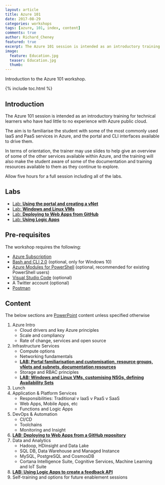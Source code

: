 ```yaml
---
layout: article
title: Azure 101
date: 2017-08-29
categories: workshops
tags: [azure, 101, index, content]
comments: true
author: Richard_Cheney
featured: true
excerpt: The Azure 101 session is intended as an introductory training for technical learners who have had little to no experience with Azure public cloud.
image:
  feature: Education.jpg
  teaser: Education.jpg
  thumb: 
---
```

Introduction to the Azure 101 workshop.

{% include toc.html %}

## Introduction
The Azure 101 session is intended as an introductory training for technical learners who have had little to no experience with Azure public cloud.

The aim is to familiarise the student with some of the most commonly used IaaS and PaaS services in Azure, and the portal and CLI interfaces available to drive them.

In terms of orientation, the trainer may use slides to help give an overview of some of the other services available within Azure, and the training will also make the student aware of some of the documentation and training resources available to them as they continue to explore.

Allow five hours for a full session including all of the labs.  

## Labs
* [Lab: **Using the portal and creating a vNet**](./PortalLab/#introduction)
* [Lab: **Windows and Linux VMs**](./VMLab/#introduction)
* [Lab: **Deploying to Web Apps from GitHub**](./WebAppLab/#introduction)
* [Lab: **Using Logic Apps**](./LogicAppLab/#introduction)

## Pre-requisites
The workshop requires the following:
* [Azure Subscription](/guides/prereqs/subscription)
* [Bash and CLI 2.0](/guides/prereqs/lxss) (optional, only for Windows 10)
* [Azure Modules for PowerShell](/guides/prereqs/powershell) (optional, recommended for existing PowerShell users)
* [Visual Studio Code](/guides/prereqs/vscode) (optional)
* A Twitter account (optional)
* [Postman](https://www.getpostman.com/)

## Content
The below sections are [PowerPoint](./PresenterDeck.pptx) content unless specified otherwise
1. Azure Intro
    * Cloud drivers and key Azure principles
    * Scale and compliancy
    * Rate of change, services and open source
2. Infrastructure Services
    * Compute options
    * Networking fundamentals
    * [**LAB: Portal familiarisation and customisation, resource groups, vNets and subnets, documentation resources**](./PortalLab/#introduction)
    * Storage and RBAC principles
    * [**LAB: Windows and Linux VMs, customising NSGs, defining Availability Sets**](./VMLab/#introduction)
3. Lunch
4. Application & Platform Services
    * Responsibilities: Traditional v IaaS v PaaS v SaaS
    * Web Apps, Mobile Apps, etc
    * Functions and Logic Apps
5. DevOps & Automation
    * CI/CD
    * Toolchains
    * Monitoring and Insight
6. [**LAB: Deploying to Web Apps from a GitHub repository**](./WebAppLab/#introduction)
7. Data and Analytics
    * Hadoop, HDinsight and Data Lake
    * SQL DB, Data Warehouse and Managed Instance
    * MySQL, PostgreSQL and CosmosDB
    * Cortana Intelligence Suite, Cognitive Services, Machine Learning and IoT Suite
8. [**LAB: Using Logic Apps to create a feedback API**](./LogicAppLab/#introduction)
9. Self-training and options for future enablement sessions
